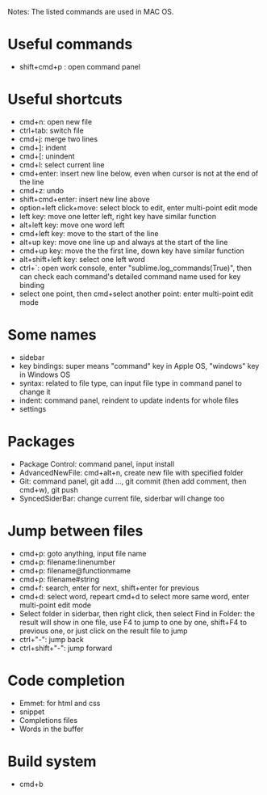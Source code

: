 Notes: The listed commands are used in MAC OS.

# Useful commands
- shift+cmd+p : open command panel


# Useful shortcuts
- cmd+n: open new file
- ctrl+tab: switch file
- cmd+j: merge two lines
- cmd+]: indent
- cmd+[: unindent
- cmd+l: select current line
- cmd+enter: insert new line below, even when cursor is not at the end of the line
- cmd+z: undo
- shift+cmd+enter: insert new line above
- option+left click+move: select block to edit, enter multi-point edit mode
- left key: move one letter left, right key have similar function
- alt+left key: move one word left
- cmd+left key: move to the start of the line
- alt+up key: move one line up and always at the start of the line
- cmd+up key: move the the first line, down key have similar function
- alt+shift+left key: select one left word
- ctrl+`: open work console, enter "sublime.log_commands(True)", then can check each command's detailed command name used for key binding
- select one point, then cmd+select another point: enter multi-point edit mode


# Some names
- sidebar
- key bindings: super means "command" key in Apple OS, "windows" key in Windows OS
- syntax: related to file type, can input file type in command panel to change it
- indent: command panel, reindent to update indents for whole files
- settings

# Packages
- Package Control: command panel, input install
- AdvancedNewFile: cmd+alt+n, create new file with specified folder
- Git: command panel, git add ..., git commit (then add comment, then cmd+w), git push
- SyncedSiderBar: change current file, siderbar will change too

# Jump between files
- cmd+p: goto anything, input file name
- cmd+p: filename:linenumber
- cmd+p: filename@functionmame
- cmd+p: filename#string
- cmd+f: search, enter for next, shift+enter for previous
- cmd+d: select word, repeart cmd+d to select more same word, enter multi-point edit mode
- Select folder in siderbar, then right click, then select Find in Folder: the result will show in one file, use F4 to jump to one by one, shift+F4 to previous one, or just click on the result file to jump
- ctrl+"-": jump back
- ctrl+shift+"-": jump forward

# Code completion
- Emmet: for html and css
- snippet
- Completions files
- Words in the buffer

# Build system
- cmd+b
